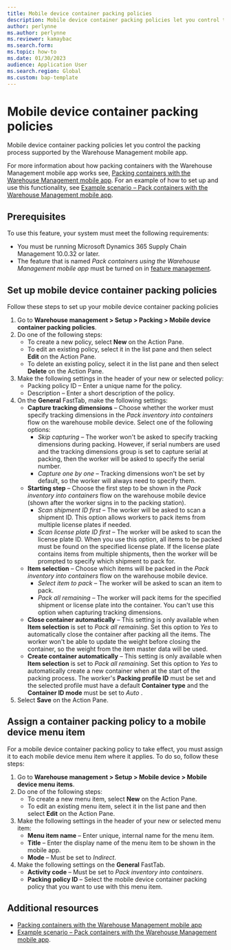 ```yaml
---
title: Mobile device container packing policies
description: Mobile device container packing policies let you control the packing process supported by the Warehouse Management mobile app.
author: perlynne
ms.author: perlynne
ms.reviewer: kamaybac
ms.search.form:
ms.topic: how-to
ms.date: 01/30/2023
audience: Application User
ms.search.region: Global
ms.custom: bap-template
---
```


# Mobile device container packing policies

Mobile device container packing policies let you control the packing process supported by the Warehouse Management mobile app.

For more information about how packing containers with the Warehouse Management mobile app works see, [Packing containers with the Warehouse Management mobile app](warehouse-app-packing-containers.md). For an example of how to set up and use this functionality, see [Example scenario – Pack containers with the Warehouse Management mobile app](warehouse-app-pack-containers-scenario.md).

## Prerequisites

To use this feature, your system must meet the following requirements:

- You must be running Microsoft Dynamics 365 Supply Chain Management 10.0.32 or later.
- The feature that is named *Pack containers using the Warehouse Management mobile app* must be turned on in [feature management](../../fin-ops-core/fin-ops/get-started/feature-management/feature-management-overview.md).

## Set up mobile device container packing policies

Follow these steps to set up your mobile device container packing policies

1. Go to **Warehouse management \> Setup \> Packing \> Mobile device container packing policies**.
1. Do one of the following steps:
    - To create a new policy, select **New** on the Action Pane.
    - To edit an existing policy, select it in the list pane and then select **Edit** on the Action Pane.
    - To delete an existing policy, select it in the list pane and then select **Delete** on the Action Pane.
1. Make the following settings in the header of your new or selected policy:
    - Packing policy ID – Enter a unique name for the policy.
    - Description – Enter a short description of the policy.
1. On the **General** FastTab, make the following settings:
    - **Capture tracking dimensions** – Choose whether the worker must specify tracking dimensions in the *Pack inventory into containers* flow on the warehouse mobile device. Select one of the following options:
        - *Skip capturing* – The worker won't be asked to specify tracking dimensions during packing. However, if serial numbers are used and the tracking dimensions group is set to capture serial at packing, then the worker will be asked to specify the serial number.
        - *Capture one by one* – Tracking dimensions won't be set by default, so the worker will always need to specify them.
    - **Starting step** – Choose the first step to be shown in the *Pack inventory into containers* flow on the warehouse mobile device (shown after the worker signs in to the packing station).
      - *Scan shipment ID first* – The worker will be asked to scan a shipment ID. This option allows workers to pack items from multiple license plates if needed.
      - *Scan license plate ID first* – The worker will be asked to scan the license plate ID. When you use this option, all items to be packed must be found on the specified license plate. If the license plate contains items from multiple shipments, then the worker will be prompted to specify which shipment to pack for.
    - **Item selection** – Choose which items will be packed in the *Pack inventory into containers* flow on the warehouse mobile device.
      - *Select item to pack* – The worker will be asked to scan an item to pack.
      - *Pack all remaining* – The worker will pack items for the specified shipment or license plate into the container. You can't use this option when capturing tracking dimensions.
    - **Close container automatically** – This setting is only available when **Item selection** is set to *Pack all remaining*. Set this option to *Yes* to automatically close the container after packing all the items. The worker won't be able to update the weight before closing the container, so the weight from the item master data will be used.
    - **Create container automatically** – This setting is only available when **Item selection** is set to *Pack all remaining*. Set this option to *Yes* to automatically create a new container when at the start of the packing process. The worker's **Packing profile ID** <!-- KFM: Warehouse M > setup > worker--> must be set and the selected profile must have a default **Container type** and the **Container ID mode** must be set to *Auto* <!-- KFM: on the packing profile-->.
1. Select **Save** on the Action Pane.

## Assign a container packing policy to a mobile device menu item

For a mobile device container packing policy to take effect, you must assign it to each mobile device menu item where it applies. To do so, follow these steps:

1. Go to **Warehouse management \> Setup \> Mobile device \> Mobile device menu items**.
1. Do one of the following steps:
    - To create a new menu item, select **New** on the Action Pane.
    - To edit an existing menu item, select it in the list pane and then select **Edit** on the Action Pane.
1. Make the following settings in the header of your new or selected menu item:
    - **Menu item name** – Enter unique, internal name for the menu item.
    - **Title** – Enter the display name of the menu item  to be shown in the mobile app.
    - **Mode** – Must be set to *Indirect*.
1. Make the following settings on the **General** FastTab.
    - **Activity code** – Must be set to *Pack inventory into containers*.
    - **Packing policy ID**  – Select the mobile device container packing policy that you want to use with this menu item.

## Additional resources

- [Packing containers with the Warehouse Management mobile app](warehouse-app-packing-containers.md)
- [Example scenario – Pack containers with the Warehouse Management mobile app](warehouse-app-pack-containers-scenario.md).